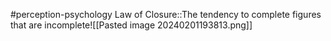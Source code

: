 #perception-psychology 
Law of Closure::The tendency to complete figures that are incomplete![[Pasted image 20240201193813.png]]
<!--SR:!2024-02-05,3,250-->